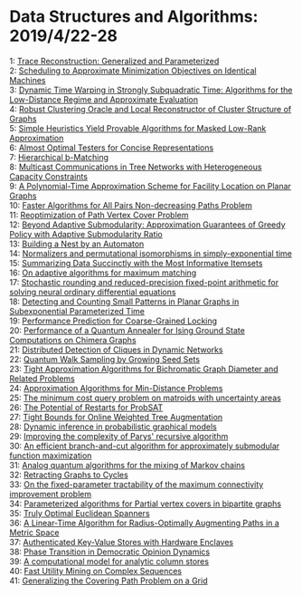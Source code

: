 # Data Structures and Algorithms: 2019/4/22-28  
1: [Trace Reconstruction: Generalized and Parameterized](https://doi.org/10.48550/arXiv.1904.09618)  
2: [Scheduling to Approximate Minimization Objectives on Identical Machines](https://doi.org/10.48550/arXiv.1904.09667)  
3: [Dynamic Time Warping in Strongly Subquadratic Time: Algorithms for the  Low-Distance Regime and Approximate Evaluation](https://doi.org/10.48550/arXiv.1904.09690)  
4: [Robust Clustering Oracle and Local Reconstructor of Cluster Structure of  Graphs](https://doi.org/10.48550/arXiv.1904.09710)  
5: [Simple Heuristics Yield Provable Algorithms for Masked Low-Rank  Approximation](https://doi.org/10.48550/arXiv.1904.09841)  
6: [Almost Optimal Testers for Concise Representations](https://doi.org/10.48550/arXiv.1904.09958)  
7: [Hierarchical b-Matching](https://doi.org/10.48550/arXiv.1904.10210)  
8: [Multicast Communications in Tree Networks with Heterogeneous Capacity  Constraints](https://doi.org/10.48550/arXiv.1904.10215)  
9: [A Polynomial-Time Approximation Scheme for Facility Location on Planar  Graphs](https://doi.org/10.48550/arXiv.1904.10680)  
10: [Faster Algorithms for All Pairs Non-decreasing Paths Problem](https://doi.org/10.48550/arXiv.1904.10701)  
11: [Reoptimization of Path Vertex Cover Problem](https://doi.org/10.48550/arXiv.1904.10719)  
12: [Beyond Adaptive Submodularity: Approximation Guarantees of Greedy Policy  with Adaptive Submodularity Ratio](https://doi.org/10.48550/arXiv.1904.10748)  
13: [Building a Nest by an Automaton](https://doi.org/10.48550/arXiv.1904.10850)  
14: [Normalizers and permutational isomorphisms in simply-exponential time](https://doi.org/10.48550/arXiv.1904.10454)  
15: [Summarizing Data Succinctly with the Most Informative Itemsets](https://doi.org/10.48550/arXiv.1904.11134)  
16: [On adaptive algorithms for maximum matching](https://doi.org/10.48550/arXiv.1904.11244)  
17: [Stochastic rounding and reduced-precision fixed-point arithmetic for  solving neural ordinary differential equations](https://doi.org/10.48550/arXiv.1904.11263)  
18: [Detecting and Counting Small Patterns in Planar Graphs in Subexponential  Parameterized Time](https://doi.org/10.48550/arXiv.1904.11285)  
19: [Performance Prediction for Coarse-Grained Locking](https://doi.org/10.48550/arXiv.1904.11323)  
20: [Performance of a Quantum Annealer for Ising Ground State Computations on  Chimera Graphs](https://doi.org/10.48550/arXiv.1904.11965)  
21: [Distributed Detection of Cliques in Dynamic Networks](https://doi.org/10.48550/arXiv.1904.11440)  
22: [Quantum Walk Sampling by Growing Seed Sets](https://doi.org/10.48550/arXiv.1904.11446)  
23: [Tight Approximation Algorithms for Bichromatic Graph Diameter and  Related Problems](https://doi.org/10.48550/arXiv.1904.11601)  
24: [Approximation Algorithms for Min-Distance Problems](https://doi.org/10.48550/arXiv.1904.11606)  
25: [The minimum cost query problem on matroids with uncertainty areas](https://doi.org/10.48550/arXiv.1904.11668)  
26: [The Potential of Restarts for ProbSAT](https://doi.org/10.48550/arXiv.1904.11757)  
27: [Tight Bounds for Online Weighted Tree Augmentation](https://doi.org/10.48550/arXiv.1904.11777)  
28: [Dynamic inference in probabilistic graphical models](https://doi.org/10.48550/arXiv.1904.11807)  
29: [Improving the complexity of Parys' recursive algorithm](https://doi.org/10.48550/arXiv.1904.11810)  
30: [An efficient branch-and-cut algorithm for approximately submodular  function maximization](https://doi.org/10.48550/arXiv.1904.12682)  
31: [Analog quantum algorithms for the mixing of Markov chains](https://doi.org/10.48550/arXiv.1904.11895)  
32: [Retracting Graphs to Cycles](https://doi.org/10.48550/arXiv.1904.11946)  
33: [On the fixed-parameter tractability of the maximum connectivity  improvement problem](https://doi.org/10.48550/arXiv.1904.12000)  
34: [Parameterized algorithms for Partial vertex covers in bipartite graphs](https://doi.org/10.48550/arXiv.1904.12011)  
35: [Truly Optimal Euclidean Spanners](https://doi.org/10.48550/arXiv.1904.12042)  
36: [A Linear-Time Algorithm for Radius-Optimally Augmenting Paths in a  Metric Space](https://doi.org/10.48550/arXiv.1904.12061)  
37: [Authenticated Key-Value Stores with Hardware Enclaves](https://doi.org/10.48550/arXiv.1904.12068)  
38: [Phase Transition in Democratic Opinion Dynamics](https://doi.org/10.48550/arXiv.1904.13309)  
39: [A computational model for analytic column stores](https://doi.org/10.48550/arXiv.1904.12217)  
40: [Fast Utility Mining on Complex Sequences](https://doi.org/10.48550/arXiv.1904.12248)  
41: [Generalizing the Covering Path Problem on a Grid](https://doi.org/10.48550/arXiv.1904.12258)  